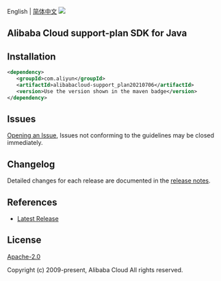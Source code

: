 English | [简体中文](README-CN.md)
![](https://aliyunsdk-pages.alicdn.com/icons/AlibabaCloud.svg)

## Alibaba Cloud support-plan SDK for Java

## Installation

```xml
<dependency>
   <groupId>com.aliyun</groupId>
   <artifactId>alibabacloud-support_plan20210706</artifactId>
   <version>Use the version shown in the maven badge</version>
</dependency>
```

## Issues
[Opening an Issue](https://github.com/aliyun/alibabacloud-java-async-sdk/issues/new), Issues not conforming to the guidelines may be closed immediately.

## Changelog
Detailed changes for each release are documented in the [release notes](./ChangeLog.txt).

## References
* [Latest Release](https://github.com/aliyun/alibabacloud-async-java-sdk/)

## License
[Apache-2.0](http://www.apache.org/licenses/LICENSE-2.0)

Copyright (c) 2009-present, Alibaba Cloud All rights reserved.